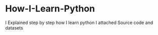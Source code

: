 # How-I-Learn-Python
I Explained step by step how I learn python I attached Source code and datasets
